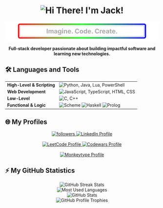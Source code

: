<h1 align="center">
  <img src="https://readme-typing-svg.herokuapp.com/?font=Inter&size=48&center=true&vCenter=true&width=500&height=70&color=4493F8&duration=4000&lines=Hi+There!+👋;+I'm+Jack!" alt="Hi There! I'm Jack!" />
</h1>

<div align="center">
  <img src="hero-banner.svg" alt="Imagine. Code. Create." />
</div>

<p align="center">
  <b>Full-stack developer passionate about building impactful software and learning new technologies.</b>
</p>

## 🛠️ Languages and Tools

<table>
  <tr>
    <td valign="top"><strong>High-Level & Scripting</strong></td>
    <td><img src="https://skillicons.dev/icons?i=python,java,lua,powershell" alt="Python, Java, Lua, PowerShell" /></td>
  </tr>
  <tr>
    <td valign="top"><strong>Web Development</strong></td>
    <td><img src="https://skillicons.dev/icons?i=js,ts,html,css" alt="JavaScript, TypeScript, HTML, CSS" /></td>
  </tr>
  <tr>
    <td valign="top"><strong>Low-Level</strong></td>
    <td><img src="https://skillicons.dev/icons?i=c,cpp" alt="C, C++" /></td>
  </tr>
  <tr>
    <td valign="top"><strong>Functional & Logic</strong></td>
    <td>
      <img src="https://img.shields.io/badge/Scheme-000000?style=for-the-badge&logo=scheme&logoColor=white" alt="Scheme"/>
      <img src="https://img.shields.io/badge/Haskell-5e5185?style=for-the-badge&logo=haskell&logoColor=white" alt="Haskell"/>
      <img src="https://img.shields.io/badge/Prolog-424242?style=for-the-badge" alt="Prolog"/>
    </td>
  </tr>
</table>

## 🌐 My Profiles

<div align="center">
  <a href="https://github.com/jack-200" target="_blank">
    <img alt="followers" title="Follow me on GitHub" src="https://img.shields.io/github/followers/jack-200?color=236ad3&style=for-the-badge&logo=github&label=Follow"/>
  </a>
  <a href="https://www.linkedin.com/in/jack-liang-82a0ba237/" target="_blank">
    <img src="https://img.shields.io/badge/LinkedIn-0077B5?style=for-the-badge&logo=linkedin&logoColor=white" alt="LinkedIn Profile" />
  </a>
  <br><br>
  <a href="https://leetcode.com/u/LeetCode67/" target="_blank">
    <img src="https://img.shields.io/badge/LeetCode-FFA116?style=for-the-badge&logo=leetcode&logoColor=white" alt="LeetCode Profile" />
  </a>
  <a href="https://www.codewars.com/users/Codewars4" target="_blank">
    <img src="https://img.shields.io/badge/Codewars-B1361E?style=for-the-badge&logo=codewars&logoColor=white" alt="Codewars Profile" />
  </a>
  <br><br>
  <a href="https://monkeytype.com/profile/monkey499" target="_blank">
    <img src="https://img.shields.io/badge/Monkeytype-282A36?style=for-the-badge&logo=monkeytype&logoColor=yellow&labelColor=282A36" alt="Monkeytype Profile" />
  </a>
</div>

## ⚡️ My GitHub Statistics

<div align="center">
  <img src="https://github-readme-streak-stats.herokuapp.com/?user=jack-200&theme=chartreuse-dark&count_private=true" alt="GitHub Streak Stats" />
  <br>
  <img src="https://github-readme-stats.vercel.app/api/top-langs?username=jack-200&theme=chartreuse-dark&count_private=true&langs_count=20&card_width=500" alt="Most Used Languages"/> 
  <br>
  <img src="https://github-readme-stats.vercel.app/api?username=jack-200&theme=chartreuse-dark&count_private=true&show_icons=true&card_width=500&rank_icon=github&show=reviews,discussions_started,discussions_answered,prs_merged,prs_merged_percentage&" alt="GitHub Stats" />
  <br>
  <img src="https://github-profile-trophy.vercel.app/?username=jack-200&theme=juicyfresh&column=4" alt="GitHub Profile Trophies" />
  <br>
</div>
